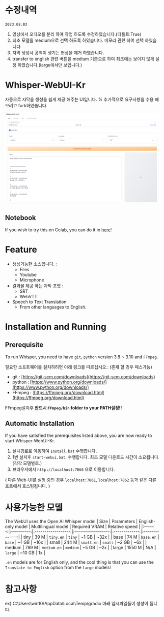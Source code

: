 # 수정내역
`2023.08.03`
1. 영상에서 오디오를 분리 하여 작업 하도록 수정하였습니다.(디폴트:True)
2. 최초 모델을 medium으로 선택 하도록 하였습니다. 메모리 관련 하여 선택 하였습니다.
3. 자막 생성시 공백이 생기는 현상을 제거 하였습니다.
4. transfer to english 관련 버튼을 medium 기준으로 하여 최초에는 보이지 않게 설정 하였습니다.(large에서만 보입니다.)


# Whisper-WebUI-Kr
자동으로 자막을 생성을 쉽게 제공 해주는 UI입니다.
% 추가적으로 요구사항을 수용 해보려고 fork하였습니다.

![Whisper WebUI](https://github.com/samuggi/Whisper-WebUI-Kr/blob/master/screenshot.png)

## Notebook
If you wish to try this on Colab, you can do it in [here](https://colab.research.google.com/github/samuggi/Whisper-WebUI-Kr/blob/master/notebook/whisper-webui.ipynb)!

# Feature
- 생성가능한 소스입니다. :
  - Files
  - Youtube
  - Microphone
- 결과물 제공 하는 자막 포맷 : 
  - SRT
  - WebVTT
- Speech to Text Translation
  - From other languages to English.

# Installation and Running
## Prerequisite
To run Whisper, you need to have `git`, `python` version 3.8 ~ 3.10 and `FFmpeg`.

필요한 소프트웨어를 설치하려면 아래 링크를 따르십시오.: (존재 할 경우 패스가능)
- git : [https://git-scm.com/downloads](https://git-scm.com/downloads)
- python : [https://www.python.org/downloads/](https://www.python.org/downloads/)
- FFmpeg :  [https://ffmpeg.org/download.html](https://ffmpeg.org/download.html)

FFmpeg설치후 **반드시 `FFmpeg/bin` folder to your PATH설정!!**

## Automatic Installation
If you have satisfied the prerequisites listed above, you are now ready to start Whisper-WebUI-Kr.

1. 설치경로로 이동하여 `Install.bat` 수행합니다.
2. 1번 설치후 `start-webui.bat`. 수행합니다. 최초 모델 다운로드 시간이 소요됩니다.(각각 모델별로.)
3. 브라우저에서 `http://localhost:7860` 으로 이동합니다.

( 다른 Web-UI를 실행 중인 경우 `localhost:7861`, `localhost:7862` 등과 같은 다른 포트에서 호스팅됩니다. )

# 사용가능한 모델 
The WebUI uses the Open AI Whisper model
|  Size  | Parameters | English-only model | Multilingual model | Required VRAM | Relative speed |
|:------:|:----------:|:------------------:|:------------------:|:-------------:|:--------------:|
|  tiny  |    39 M    |     `tiny.en`      |       `tiny`       |     ~1 GB     |      ~32x      |
|  base  |    74 M    |     `base.en`      |       `base`       |     ~1 GB     |      ~16x      |
| small  |   244 M    |     `small.en`     |      `small`       |     ~2 GB     |      ~6x       |
| medium |   769 M    |    `medium.en`     |      `medium`      |     ~5 GB     |      ~2x       |
| large  |   1550 M   |        N/A         |      `large`       |    ~10 GB     |       1x       |

`.en` models are for English only, and the cool thing is that you can use the `Translate to English` option from the `large` models!
# 참고사항
ex) C:\Users\win10\AppData\Local\Temp\gradio 아래 임시파일들이 생성이 됩니다.